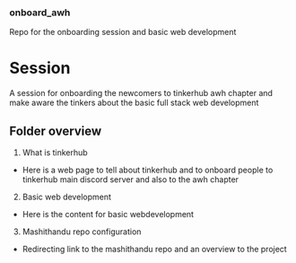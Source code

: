 ### onboard_awh
Repo for the onboarding session and basic web development
# Session
A session for onboarding the newcomers to tinkerhub awh chapter and make aware the tinkers about
the basic full stack web development

## Folder overview
1. What is tinkerhub 
* Here is a web page to tell about tinkerhub and to onboard people to tinkerhub main discord server and also to the awh chapter
2. Basic web development
* Here is the content for basic webdevelopment
3. Mashithandu repo configuration
* Redirecting link to the mashithandu repo and an overview to the project
